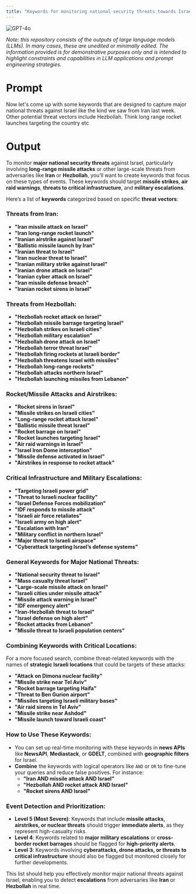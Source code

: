 ```yaml
---
title: "Keywords for monitoring national security threats towards Israel"
---
```

![GPT-4o](https://img.shields.io/badge/GPT--4o-3333FF?style=for-the-badge&logo=openai&logoColor=white)



*Note: this repository consists of the outputs of large language models (LLMs). In many cases, these are unedited or minimally edited. The information provided is for demonstrative purposes only and is intended to highlight constraints and capabilities in LLM applications and prompt engineering strategies.*


# Prompt

Now let's come up with some keywords that are designed to capture major national threats against Israel like the kind we saw from Iran last week. Other potential threat vectors include Hezbollah. Think long range rocket launches targeting the country etc

# Output

To monitor **major national security threats** against Israel, particularly involving **long-range missile attacks** or other large-scale threats from adversaries like **Iran** or **Hezbollah**, you’ll want to create keywords that focus on these types of events. These keywords should target **missile strikes**, **air raid warnings**, **threats to critical infrastructure**, and **military escalations**.

Here’s a list of **keywords** categorized based on specific **threat vectors**:

### **Threats from Iran:**
- **"Iran missile attack on Israel"**
- **"Iran long-range rocket launch"**
- **"Iranian airstrike against Israel"**
- **"Ballistic missile launch by Iran"**
- **"Iranian threat to Israel"**
- **"Iran nuclear threat to Israel"**
- **"Iranian military strike against Israel"**
- **"Iranian drone attack on Israel"**
- **"Iranian cyber attack on Israel"**
- **"Iran missile defense breach"**
- **"Iranian rocket sirens in Israel"**

### **Threats from Hezbollah:**
- **"Hezbollah rocket attack on Israel"**
- **"Hezbollah missile barrage targeting Israel"**
- **"Hezbollah strikes on Israeli cities"**
- **"Hezbollah military escalation"**
- **"Hezbollah drone attack on Israel"**
- **"Hezbollah terror threat Israel"**
- **"Hezbollah firing rockets at Israeli border"**
- **"Hezbollah threatens Israel with missiles"**
- **"Hezbollah long-range rockets"**
- **"Hezbollah attacks northern Israel"**
- **"Hezbollah launching missiles from Lebanon"**

### **Rocket/Missile Attacks and Airstrikes:**
- **"Rocket sirens in Israel"**
- **"Missile strikes on Israeli cities"**
- **"Long-range rocket attack Israel"**
- **"Ballistic missile threat Israel"**
- **"Rocket barrage on Israel"**
- **"Rocket launches targeting Israel"**
- **"Air raid warnings in Israel"**
- **"Israel Iron Dome interception"**
- **"Missile defense activated in Israel"**
- **"Airstrikes in response to rocket attack"**

### **Critical Infrastructure and Military Escalations:**
- **"Targeting Israeli power grid"**
- **"Threat to Israeli nuclear facility"**
- **"Israel Defense Forces mobilization"**
- **"IDF responds to missile attack"**
- **"Israeli air force retaliates"**
- **"Israeli army on high alert"**
- **"Escalation with Iran"**
- **"Military conflict in northern Israel"**
- **"Major threat to Israeli airspace"**
- **"Cyberattack targeting Israel’s defense systems"**

### **General Keywords for Major National Threats:**
- **"National security threat to Israel"**
- **"Mass casualty threat Israel"**
- **"Large-scale missile attack on Israel"**
- **"Israeli cities under missile attack"**
- **"Missile attack warning in Israel"**
- **"IDF emergency alert"**
- **"Iran-Hezbollah threat to Israel"**
- **"Israel defense on high alert"**
- **"Rocket attacks from Lebanon"**
- **"Missile threat to Israeli population centers"**

### **Combining Keywords with Critical Locations:**
For a more focused search, combine threat-related keywords with the names of **strategic Israeli locations** that could be targets of these attacks:
- **"Attack on Dimona nuclear facility"**
- **"Missile strike near Tel Aviv"**
- **"Rocket barrage targeting Haifa"**
- **"Threat to Ben Gurion airport"**
- **"Missiles targeting Israeli military bases"**
- **"Air raid sirens in Tel Aviv"**
- **"Missile strike near Ashdod"**
- **"Missile launch toward Israeli coast"**

### How to Use These Keywords:
- You can set up real-time monitoring with these keywords in **news APIs** like **NewsAPI**, **Mediastack**, or **GDELT**, combined with **geographic filters** for Israel.
- **Combine** the keywords with logical operators like `AND` or `OR` to fine-tune your queries and reduce false positives. For instance:
  - **"Iran AND missile attack AND Israel"**
  - **"Hezbollah AND rocket attack AND Israel"**
  - **"Rocket sirens AND Israel"**

### Event Detection and Prioritization:
- **Level 5 (Most Severe)**: Keywords that include **missile attacks, airstrikes, or nuclear threats** should trigger **immediate alerts**, as they represent high-casualty risks.
- **Level 4**: Keywords related to **major military escalations** or **cross-border rocket barrages** should be flagged for **high-priority alerts**.
- **Level 3**: Keywords involving **cyberattacks, drone attacks, or threats to critical infrastructure** should also be flagged but monitored closely for further developments.

This list should help you effectively monitor major national threats against Israel, enabling you to detect **escalations** from adversaries like **Iran** or **Hezbollah** in real time.